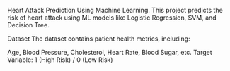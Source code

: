 Heart Attack Prediction Using Machine Learning.
This project predicts the risk of heart attack using ML models like Logistic Regression, SVM, and Decision Tree.

Dataset
The dataset contains patient health metrics, including:

Age, Blood Pressure, Cholesterol, Heart Rate, Blood Sugar, etc.
Target Variable: 1 (High Risk) / 0 (Low Risk)
